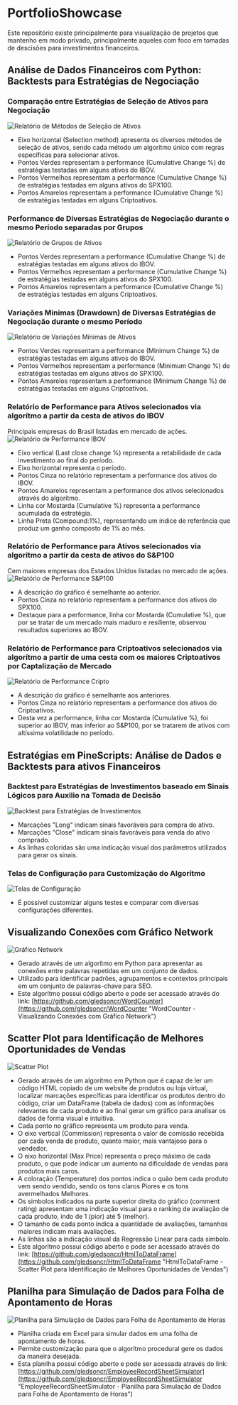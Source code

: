 # PortfolioShowcase
 
Este repositório existe principalmente para visualização de projetos que mantenho em modo privado, principalmente aqueles com foco em tomadas de descisões para investimentos financeiros.

## Análise de Dados Financeiros com Python: Backtests para Estratégias de Negociação

### Comparação entre Estratégias de Seleção de Ativos para Negociação
![Relatório de Métodos de Seleção de Ativos](/screenshots/asset_analysis_multi_report_04.png?raw=true "Relatório de Métodos de Seleção de Ativos")
- Eixo horizontal (Selection method) apresenta os diversos métodos de seleção de ativos, sendo cada método um algorítmo único com regras específicas para selecionar ativos.
- Pontos Verdes representam a performance (Cumulative Change %) de estratégias testadas em alguns ativos do IBOV.
- Pontos Vermelhos representam a performance (Cumulative Change %) de estratégias testadas em alguns ativos do SPX100.
- Pontos Amarelos representam a performance (Cumulative Change %) de estratégias testadas em alguns Criptoativos.

### Performance de Diversas Estratégias de Negociação durante o mesmo Período separadas por Grupos
![Relatório de Grupos de Ativos](/screenshots/asset_analysis_multi_report_01.png?raw=true "Relatório de Grupos de Ativos")
- Pontos Verdes representam a performance (Cumulative Change %) de estratégias testadas em alguns ativos do IBOV.
- Pontos Vermelhos representam a performance (Cumulative Change %) de estratégias testadas em alguns ativos do SPX100.
- Pontos Amarelos representam a performance (Cumulative Change %) de estratégias testadas em alguns Criptoativos.

### Variações Mínimas (Drawdown) de Diversas Estratégias de Negociação durante o mesmo Período
![Relatório de Variações Mínimas de Ativos](/screenshots/asset_analysis_multi_report_03.png?raw=true "Relatório de Variações Mínimas de Ativos")
- Pontos Verdes representam a performance (Minimum Change %) de estratégias testadas em alguns ativos do IBOV.
- Pontos Vermelhos representam a performance (Minimum Change %) de estratégias testadas em alguns ativos do SPX100.
- Pontos Amarelos representam a performance (Minimum Change %) de estratégias testadas em alguns Criptoativos.

### Relatório de Performance para Ativos selecionados via algorítmo a partir da cesta de ativos do IBOV
Principais empresas do Brasil listadas em mercado de ações.
![Relatório de Performance IBOV](/screenshots/asset_analysis_ibov.png?raw=true "Relatório de Performance IBOV")
- Eixo vertical (Last close change %) representa a retabilidade de cada investimento ao final do período.
- Eixo horizontal representa o período.
- Pontos Cinza no relatório representam a performance dos ativos do IBOV.
- Pontos Amarelos representam a performance dos ativos selecionados através do algorítmo.
- Linha cor Mostarda (Cumulative %) representa a performance acumulada da estratégia.
- Linha Preta (Compound:1%), representando um índice de referência que produz um ganho composto de 1% ao mês.

### Relatório de Performance para Ativos selecionados via algorítmo a partir da cesta de ativos do S&P100
Cem maiores empresas dos Estados Unidos listadas no mercado de ações.
![Relatório de Performance S&P100](/screenshots/asset_analysis_spx100.png?raw=true "Relatório de Performance S&P100")
- A descrição do gráfico é semelhante ao anterior.
- Pontos Cinza no relatório representam a performance dos ativos do SPX100.
- Destaque para a performance, linha cor Mostarda (Cumulative %), que por se tratar de um mercado mais maduro e resiliente, observou resultados superiores ao IBOV.

### Relatório de Performance para Criptoativos selecionados via algorítmo a partir de uma cesta com os maiores Criptoativos por Captalização de Mercado
![Relatório de Performance Cripto](/screenshots/asset_analysis_crypto.png?raw=true "Relatório de Performance Cripto")
- A descrição do gráfico é semelhante aos anteriores.
- Pontos Cinza no relatório representam a performance dos ativos do Criptoativos.
- Desta vez a performance, linha cor Mostarda (Cumulative %), foi superior ao IBOV, mas inferior ao S&P100, por se tratarem de ativos com altíssima volatilidade no período.

## Estratégias em PineScripts: Análise de Dados e Backtests para ativos Financeiros
### Backtest para Estratégias de Investimentos baseado em Sinais Lógicos para Auxilio na Tomada de Decisão
![Backtest para Estratégias de Investimentos](/screenshots/pine_script.png?raw=true "Backtest para Estratégias de Investimentos")
- Marcações "Long" indicam sinais favoráveis para compra do ativo.
- Marcações "Close" indicam sinais favoráveis para venda do ativo comprado.
- As linhas coloridas são uma indicação visual dos parâmetros utilizados para gerar os sinais.

### Telas de Configuração para Customização do Algorítmo
![Telas de Configuração](/screenshots/pine_script_config.png?raw=true "Telas de Configuração")
- É possível customizar alguns testes e comparar com diversas configurações diferentes.

## Visualizando Conexões com Gráfico Network
![Gráfico Network](/screenshots/WordCounter.png?raw=true "Gráfico Network")
- Gerado através de um algorítmo em Python para apresentar as conexões entre palavras repetidas em um conjunto de dados.
- Utilizado para identificar padrões, agrupamentos e contextos principais em um conjunto de palavras-chave para SEO.
- Este algorítmo possui código aberto e pode ser acessado através do link: [https://github.com/gledsoncr/WordCounter](https://github.com/gledsoncr/WordCounter "WordCounter - Visualizando Conexões com Gráfico Network")

## Scatter Plot para Identificação de Melhores Oportunidades de Vendas
![Scatter Plot](/screenshots/HtmlToDataFrame.png?raw=true "Scatter Plot")
- Gerado através de um algorítmo em Python que é capaz de ler um código HTML copiado de um website de produtos ou loja virtual, localizar marcações específicas para identificar os produtos dentro do código, criar um DataFrame (tabela de dados) com as informações relevantes de cada produto e ao final gerar um gráfico para analisar os dados de forma visual e intuitiva.
- Cada ponto no gráfico representa um produto para venda.
- O eixo vertical (Commission) representa o valor de comissão recebida por cada venda de produto, quanto maior, mais vantajoso para o vendedor.
- O eixo horizontal (Max Price) representa o preço máximo de cada produto, o que pode indicar um aumento na dificuldade de vendas para produtos mais caros.
- A coloração (Temperature) dos pontos indica o quão bem cada produto vem sendo vendido, sendo os tons claros Piores e os tons avermelhados Melhores.
- Os simbolos indicados na parte superior direita do gráfico (comment rating) apresentam uma indicação visual para o ranking de avaliação de cada produto, indo de 1 (pior) até 5 (melhor).
- O tamanho de cada ponto indica a quantidade de avaliações, tamanhos maiores indicam mais avaliações.
- As linhas são a indicação visual da Regressão Linear para cada simbolo.
- Este algorítmo possui código aberto e pode ser acessado através do link: [https://github.com/gledsoncr/HtmlToDataFrame](https://github.com/gledsoncr/HtmlToDataFrame "HtmlToDataFrame - Scatter Plot para Identificação de Melhores Oportunidades de Vendas")

## Planilha para Simulação de Dados para Folha de Apontamento de Horas
![Planilha para Simulação de Dados para Folha de Apontamento de Horas](/screenshots/EmployeeRecordSheetSimulator.png?raw=true "Planilha para Simulação de Dados para Folha de Apontamento de Horas")
- Planilha criada em Excel para simular dados em uma folha de apontamento de horas.
- Permite customização para que o algorítmo procedural gere os dados da maneira desejada.
- Esta planilha possui código aberto e pode ser acessada através do link: [https://github.com/gledsoncr/EmployeeRecordSheetSimulator](https://github.com/gledsoncr/EmployeeRecordSheetSimulator "EmployeeRecordSheetSimulator - Planilha para Simulação de Dados para Folha de Apontamento de Horas")
